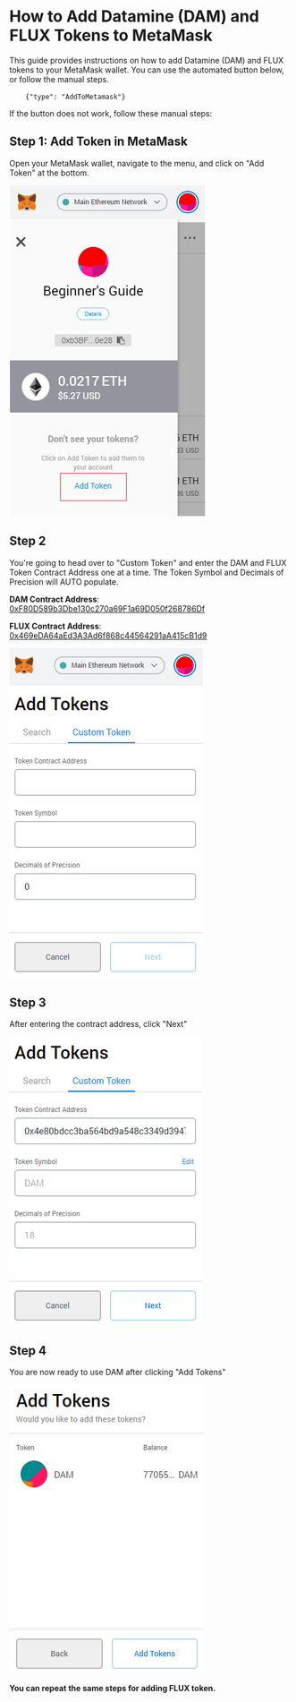 # How to Add Datamine (DAM) and FLUX Tokens to MetaMask

This guide provides instructions on how to add Datamine (DAM) and FLUX tokens to your MetaMask wallet. You can use the automated button below, or follow the manual steps.

```component
	{"type": "AddToMetamask"}
```

If the button does not work, follow these manual steps:

## Step 1: Add Token in MetaMask
Open your MetaMask wallet, navigate to the menu, and click on "Add Token" at the bottom.

![Metamask](../../helpArticles/assets/images/pngs/addingTokensToMetamask/adding1.png#_maxWidth=350)

## Step 2

You're going to head over to "Custom Token" and enter the DAM and FLUX Token Contract Address one at a time. The Token Symbol and Decimals of Precision will AUTO populate. 

**DAM Contract Address**: [0xF80D589b3Dbe130c270a69F1a69D050f268786Df](https://etherscan.io/token/0xF80D589b3Dbe130c270a69F1a69D050f268786Df)

**FLUX Contract Address**: [0x469eDA64aEd3A3Ad6f868c44564291aA415cB1d9](https://etherscan.io/token/0x469eda64aed3a3ad6f868c44564291aa415cb1d9)

![Metamask](../../helpArticles/assets/images/pngs/addingTokensToMetamask/adding2.png#_maxWidth=346)

## Step 3

After entering the contract address, click "Next"

![Metamask](../../helpArticles/assets/images/pngs/addingTokensToMetamask/adding3.png#_maxWidth=345)

## Step 4

You are now ready to use DAM after clicking "Add Tokens"

![Metamask](../../helpArticles/assets/images/pngs/addingTokensToMetamask/adding4.png#_maxWidth=347)

**You can repeat the same steps for adding FLUX token.**